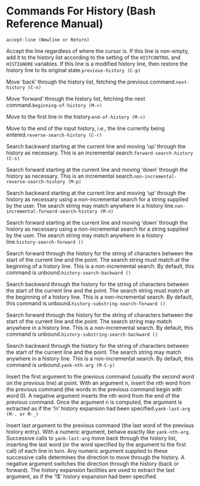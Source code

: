 # Commands For History \(Bash Reference Manual\)

`accept-line (Newline or Return)`

Accept the line regardless of where the cursor is. If this line is non-empty, add it to the history list according to the setting of the `HISTCONTROL` and `HISTIGNORE` variables. If this line is a modified history line, then restore the history line to its original state.`previous-history (C-p)`

Move ‘back’ through the history list, fetching the previous command.`next-history (C-n)`

Move ‘forward’ through the history list, fetching the next command.`beginning-of-history (M-<)`

Move to the first line in the history.`end-of-history (M->)`

Move to the end of the input history, i.e., the line currently being entered.`reverse-search-history (C-r)`

Search backward starting at the current line and moving ‘up’ through the history as necessary. This is an incremental search.`forward-search-history (C-s)`

Search forward starting at the current line and moving ‘down’ through the history as necessary. This is an incremental search.`non-incremental-reverse-search-history (M-p)`

Search backward starting at the current line and moving ‘up’ through the history as necessary using a non-incremental search for a string supplied by the user. The search string may match anywhere in a history line.`non-incremental-forward-search-history (M-n)`

Search forward starting at the current line and moving ‘down’ through the history as necessary using a non-incremental search for a string supplied by the user. The search string may match anywhere in a history line.`history-search-forward ()`

Search forward through the history for the string of characters between the start of the current line and the point. The search string must match at the beginning of a history line. This is a non-incremental search. By default, this command is unbound.`history-search-backward ()`

Search backward through the history for the string of characters between the start of the current line and the point. The search string must match at the beginning of a history line. This is a non-incremental search. By default, this command is unbound.`history-substring-search-forward ()`

Search forward through the history for the string of characters between the start of the current line and the point. The search string may match anywhere in a history line. This is a non-incremental search. By default, this command is unbound.`history-substring-search-backward ()`

Search backward through the history for the string of characters between the start of the current line and the point. The search string may match anywhere in a history line. This is a non-incremental search. By default, this command is unbound.`yank-nth-arg (M-C-y)`

Insert the first argument to the previous command \(usually the second word on the previous line\) at point. With an argument n, insert the nth word from the previous command \(the words in the previous command begin with word 0\). A negative argument inserts the nth word from the end of the previous command. Once the argument n is computed, the argument is extracted as if the ‘!n’ history expansion had been specified.`yank-last-arg (M-. or M-_)`

Insert last argument to the previous command \(the last word of the previous history entry\). With a numeric argument, behave exactly like `yank-nth-arg`. Successive calls to `yank-last-arg` move back through the history list, inserting the last word \(or the word specified by the argument to the first call\) of each line in turn. Any numeric argument supplied to these successive calls determines the direction to move through the history. A negative argument switches the direction through the history \(back or forward\). The history expansion facilities are used to extract the last argument, as if the ‘!$’ history expansion had been specified.

